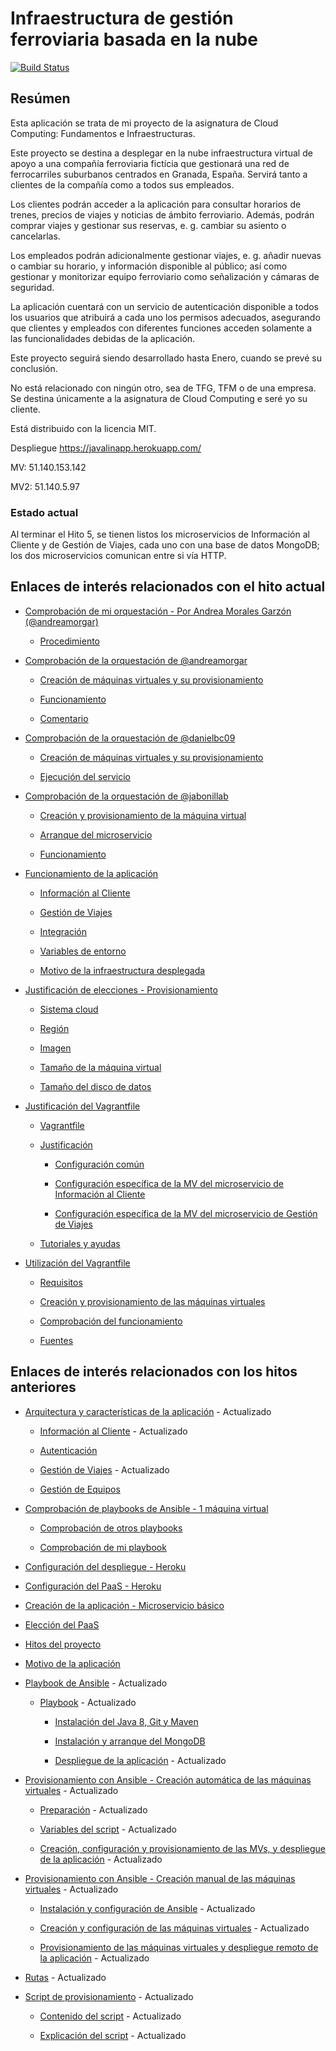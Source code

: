 # Infraestructura de gestión ferroviaria basada en la nube

[![Build Status](https://travis-ci.com/migueldgoncalves/CCproj_1819.svg?branch=master)](https://travis-ci.com/migueldgoncalves/CCproj_1819)

## Resúmen

Esta aplicación se trata de mi proyecto de la asignatura de Cloud Computing: Fundamentos e Infraestructuras.

Este proyecto se destina a desplegar en la nube infraestructura virtual de apoyo a una compañía ferroviaria fictícia que gestionará una red de ferrocarriles suburbanos centrados en Granada, España. Servirá tanto a clientes de la compañía como a todos sus empleados.

Los clientes podrán acceder a la aplicación para consultar horarios de trenes, precios de viajes y noticias de ámbito ferroviario. Además, podrán comprar viajes y gestionar sus reservas, e. g. cambiar su asiento o cancelarlas.

Los empleados podrán adicionalmente gestionar viajes, e. g. añadir nuevas o cambiar su horario, y información disponible al público; así como gestionar y monitorizar equipo ferroviario como señalización y cámaras de seguridad.

La aplicación cuentará con un servicio de autenticación disponible a todos los usuarios que atribuirá a cada uno los permisos adecuados, asegurando que clientes y empleados con diferentes funciones acceden solamente a las funcionalidades debidas de la aplicación.

Este proyecto seguirá siendo desarrollado hasta Enero, cuando se prevé su conclusión.

No está relacionado con ningún otro, sea de TFG, TFM o de una empresa. Se destina únicamente a la asignatura de Cloud Computing e seré yo su cliente.

Está distribuido con la licencia MIT.

Despliegue https://javalinapp.herokuapp.com/

MV: 51.140.153.142

MV2: 51.140.5.97

### Estado actual

Al terminar el Hito 5, se tienen listos los microservicios de Información al Cliente y de Gestión de Viajes, cada uno con una base de datos MongoDB; los dos microservicios comunican entre si vía HTTP.

## Enlaces de interés relacionados con el hito actual

* [Comprobación de mi orquestación - Por Andrea Morales Garzón (@andreamorgar)](https://github.com/migueldgoncalves/CCproj_1819/blob/master/docs/Comprobacion_Hito5/comprobacion_provisionamiento_AndreaMorales.md)

  * [Procedimiento](https://github.com/migueldgoncalves/CCproj_1819/blob/master/docs/Comprobacion_Hito5/comprobacion_provisionamiento_AndreaMorales.md#prueba-de-orquestaci%C3%B3n-de-m%C3%A1quinas-virtuales)
  
* [Comprobación de la orquestación de @andreamorgar](https://github.com/migueldgoncalves/CCproj_1819/blob/master/docs/Comprobacion_Hito5/comprobacion_provisionamiento_MiguelGoncalves.md)

  * [Creación de máquinas virtuales y su provisionamiento](https://github.com/migueldgoncalves/CCproj_1819/blob/master/docs/Comprobacion_Hito5/comprobacion_provisionamiento_MiguelGoncalves.md#creaci%C3%B3n-de-m%C3%A1quinas-virtuales-y-su-provisionamiento)
  
  * [Funcionamiento](https://github.com/migueldgoncalves/CCproj_1819/blob/master/docs/Comprobacion_Hito5/comprobacion_provisionamiento_MiguelGoncalves.md#funcionamiento)
  
  * [Comentario](https://github.com/migueldgoncalves/CCproj_1819/blob/master/docs/Comprobacion_Hito5/comprobacion_provisionamiento_MiguelGoncalves.md#comentario)

* [Comprobación de la orquestación de @danielbc09](https://github.com/migueldgoncalves/CCproj_1819/blob/master/docs/Comprobacion_Hito5/comprobacion_provisionamiento_MiguelGoncalves_2.md)

  * [Creación de máquinas virtuales y su provisionamiento](https://github.com/migueldgoncalves/CCproj_1819/blob/master/docs/Comprobacion_Hito5/comprobacion_provisionamiento_MiguelGoncalves_2.md#creaci%C3%B3n-de-m%C3%A1quinas-virtuales-y-su-provisionamiento)

  * [Ejecución del servicio](https://github.com/migueldgoncalves/CCproj_1819/blob/master/docs/Comprobacion_Hito5/comprobacion_provisionamiento_MiguelGoncalves_2.md#ejecuci%C3%B3n-del-servicio)

* [Comprobación de la orquestación de @jabonillab](https://github.com/migueldgoncalves/CCproj_1819/blob/master/docs/Comprobacion_Hito5/comprobacion_provisionamiento_MiguelGoncalves_3.md)

  * [Creación y provisionamiento de la máquina virtual](https://github.com/migueldgoncalves/CCproj_1819/blob/master/docs/Comprobacion_Hito5/comprobacion_provisionamiento_MiguelGoncalves_3.md#creaci%C3%B3n-y-provisionamiento-de-la-m%C3%A1quina-virtual)

  * [Arranque del microservicio](https://github.com/migueldgoncalves/CCproj_1819/blob/master/docs/Comprobacion_Hito5/comprobacion_provisionamiento_MiguelGoncalves_3.md#arranque-del-microservicio)

  * [Funcionamiento](https://github.com/migueldgoncalves/CCproj_1819/blob/master/docs/Comprobacion_Hito5/comprobacion_provisionamiento_MiguelGoncalves_3.md#funcionamiento)

* [Funcionamiento de la aplicación](https://github.com/migueldgoncalves/CCproj_1819/blob/master/docs/funcionamiento.md)

  * [Información al Cliente](https://github.com/migueldgoncalves/CCproj_1819/blob/master/docs/funcionamiento.md#informaci%C3%B3n-al-cliente)
  
  * [Gestión de Viajes](https://github.com/migueldgoncalves/CCproj_1819/blob/master/docs/funcionamiento.md#gesti%C3%B3n-de-viajes)
  
  * [Integración](https://github.com/migueldgoncalves/CCproj_1819/blob/master/docs/funcionamiento.md#integraci%C3%B3n)
  
  * [Variables de entorno](https://github.com/migueldgoncalves/CCproj_1819/blob/master/docs/funcionamiento.md#variables-de-entorno)
  
  * [Motivo de la infraestructura desplegada](https://github.com/migueldgoncalves/CCproj_1819/blob/master/docs/funcionamiento.md#motivo-de-la-infraestructura-desplegada)
  
* [Justificación de elecciones - Provisionamiento](https://github.com/migueldgoncalves/CCproj_1819/blob/master/docs/justificacion_hito4.md)

  * [Sistema cloud](https://github.com/migueldgoncalves/CCproj_1819/blob/master/docs/justificacion_hito4.md#sistema-cloud)
  
  * [Región](https://github.com/migueldgoncalves/CCproj_1819/blob/master/docs/justificacion_hito4.md#regi%C3%B3n)
  
  * [Imagen](https://github.com/migueldgoncalves/CCproj_1819/blob/master/docs/justificacion_hito4.md#imagen)
  
  * [Tamaño de la máquina virtual](https://github.com/migueldgoncalves/CCproj_1819/blob/master/docs/justificacion_hito4.md#tama%C3%B1o-de-la-m%C3%A1quina-virtual)
  
  * [Tamaño del disco de datos](https://github.com/migueldgoncalves/CCproj_1819/blob/master/docs/justificacion_hito4.md#tama%C3%B1o-del-disco-de-datos)
  
* [Justificación del Vagrantfile](https://github.com/migueldgoncalves/CCproj_1819/blob/master/docs/vagrant_justificacion.md)

  * [Vagrantfile](https://github.com/migueldgoncalves/CCproj_1819/blob/master/docs/vagrant_justificacion.md#vagrantfile)
  
  * [Justificación](https://github.com/migueldgoncalves/CCproj_1819/blob/master/docs/vagrant_justificacion.md#justificaci%C3%B3n)
  
    * [Configuración común](https://github.com/migueldgoncalves/CCproj_1819/blob/master/docs/vagrant_justificacion.md#configuraci%C3%B3n-com%C3%BAn)
    
    * [Configuración específica de la MV del microservicio de Información al Cliente](https://github.com/migueldgoncalves/CCproj_1819/blob/master/docs/vagrant_justificacion.md#configuraci%C3%B3n-espec%C3%ADfica-de-la-mv-del-microservicio-de-informaci%C3%B3n-al-cliente)
    
    * [Configuración específica de la MV del microservicio de Gestión de Viajes](https://github.com/migueldgoncalves/CCproj_1819/blob/master/docs/vagrant_justificacion.md#configuraci%C3%B3n-espec%C3%ADfica-de-la-mv-del-microservicio-de-gesti%C3%B3n-de-viajes)
    
  * [Tutoriales y ayudas](https://github.com/migueldgoncalves/CCproj_1819/blob/master/docs/vagrant_justificacion.md#tutoriales-y-ayudas)
  
* [Utilización del Vagrantfile](https://github.com/migueldgoncalves/CCproj_1819/blob/master/docs/vagrantfile_funcionamiento.md)

  * [Requisitos](https://github.com/migueldgoncalves/CCproj_1819/blob/master/docs/vagrantfile_funcionamiento.md#requisitos)
  
  * [Creación y provisionamiento de las máquinas virtuales](https://github.com/migueldgoncalves/CCproj_1819/blob/master/docs/vagrantfile_funcionamiento.md#creaci%C3%B3n-y-provisionamiento-de-las-m%C3%A1quinas-virtuales)
  
  * [Comprobación del funcionamiento](https://github.com/migueldgoncalves/CCproj_1819/blob/master/docs/vagrantfile_funcionamiento.md#comprobaci%C3%B3n-del-funcionamiento)
  
  * [Fuentes](https://github.com/migueldgoncalves/CCproj_1819/blob/master/docs/vagrantfile_funcionamiento.md#fuentes)

## Enlaces de interés relacionados con los hitos anteriores

* [Arquitectura y características de la aplicación](https://github.com/migueldgoncalves/CCproj_1819/blob/master/docs/arquitectura.md) - Actualizado
    
  * [Información al Cliente](https://github.com/migueldgoncalves/CCproj_1819/blob/master/docs/arquitectura.md#informaci%C3%B3n-al-cliente) - Actualizado
  
  * [Autenticación](https://github.com/migueldgoncalves/CCproj_1819/blob/master/docs/arquitectura.md#autenticaci%C3%B3n)
  
  * [Gestión de Viajes](https://github.com/migueldgoncalves/CCproj_1819/blob/master/docs/arquitectura.md#gesti%C3%B3n-de-viajes) - Actualizado
  
  * [Gestión de Equipos](https://github.com/migueldgoncalves/CCproj_1819/blob/master/docs/arquitectura.md#gesti%C3%B3n-de-equipos)

* [Comprobación de playbooks de Ansible - 1 máquina virtual](https://github.com/migueldgoncalves/CCproj_1819/blob/master/docs/comprobacion.md)

  * [Comprobación de otros playbooks](https://github.com/migueldgoncalves/CCproj_1819/blob/master/docs/comprobacion.md#comprobaci%C3%B3n-de-otros-playbooks)
  
  * [Comprobación de mi playbook](https://github.com/migueldgoncalves/CCproj_1819/blob/master/docs/comprobacion.md#comprobaci%C3%B3n-de-mi-playbook)

* [Configuración del despliegue - Heroku](https://github.com/migueldgoncalves/CCproj_1819/blob/master/docs/despliegue_PaaS.md)

* [Configuración del PaaS - Heroku](https://github.com/migueldgoncalves/CCproj_1819/blob/master/docs/PaaS_configuracion.md)

* [Creación de la aplicación - Microservicio básico](https://github.com/migueldgoncalves/CCproj_1819/blob/master/docs/creacion_aplicacion.md)

* [Elección del PaaS](https://github.com/migueldgoncalves/CCproj_1819/blob/master/docs/PaaS_eleccion.md)

* [Hitos del proyecto](https://github.com/migueldgoncalves/CCproj_1819/blob/master/docs/hitos.md)

* [Motivo de la aplicación](https://github.com/migueldgoncalves/CCproj_1819/blob/master/docs/motivo.md)

* [Playbook de Ansible](https://github.com/migueldgoncalves/CCproj_1819/blob/master/docs/playbook.md) - Actualizado

  * [Playbook](https://github.com/migueldgoncalves/CCproj_1819/blob/master/docs/playbook.md#playbook) - Actualizado
  
    * [Instalación del Java 8, Git y Maven](https://github.com/migueldgoncalves/CCproj_1819/blob/master/docs/playbook.md#instalaci%C3%B3n-del-java-8-git-y-maven)
    
    * [Instalación y arranque del MongoDB](https://github.com/migueldgoncalves/CCproj_1819/blob/master/docs/playbook.md#instalaci%C3%B3n-y-arranque-del-mongodb)
    
    * [Despliegue de la aplicación](https://github.com/migueldgoncalves/CCproj_1819/blob/master/docs/playbook.md#despliegue-de-la-aplicaci%C3%B3n) - Actualizado

* [Provisionamiento con Ansible - Creación automática de las máquinas virtuales](https://github.com/migueldgoncalves/CCproj_1819/blob/master/docs/provisionamiento_auto.md) - Actualizado

  * [Preparación](https://github.com/migueldgoncalves/CCproj_1819/blob/master/docs/provisionamiento_auto.md#preparaci%C3%B3n) - Actualizado
  
  * [Variables del script](https://github.com/migueldgoncalves/CCproj_1819/blob/master/docs/provisionamiento_auto.md#variables-del-script) - Actualizado
  
  * [Creación, configuración y provisionamiento de las MVs, y despliegue de la aplicación](https://github.com/migueldgoncalves/CCproj_1819/blob/master/docs/provisionamiento_auto.md#creaci%C3%B3n-configuraci%C3%B3n-y-provisionamiento-de-la-mv-y-despliegue-de-la-aplicaci%C3%B3n) - Actualizado

* [Provisionamiento con Ansible - Creación manual de las máquinas virtuales](https://github.com/migueldgoncalves/CCproj_1819/blob/master/docs/provisionamiento_manual.md) - Actualizado

  * [Instalación y configuración de Ansible](https://github.com/migueldgoncalves/CCproj_1819/blob/master/docs/provisionamiento_manual.md#instalaci%C3%B3n-y-configuraci%C3%B3n-de-ansible) - Actualizado
  
  * [Creación y configuración de las máquinas virtuales](https://github.com/migueldgoncalves/CCproj_1819/blob/master/docs/provisionamiento_manual.md#creaci%C3%B3n-y-configuraci%C3%B3n-de-las-m%C3%A1quinas-virtuales) - Actualizado
  
  * [Provisionamiento de las máquinas virtuales y despliegue remoto de la aplicación](https://github.com/migueldgoncalves/CCproj_1819/blob/master/docs/provisionamiento_manual.md#provisionamiento-de-las-m%C3%A1quinas-virtuales-y-despliegue-remoto-de-la-aplicaci%C3%B3n) - Actualizado

* [Rutas](https://github.com/migueldgoncalves/CCproj_1819/blob/master/docs/rutas.md) - Actualizado

* [Script de provisionamiento](https://github.com/migueldgoncalves/CCproj_1819/blob/master/docs/script_azure_cli.md) - Actualizado

  * [Contenido del script](https://github.com/migueldgoncalves/CCproj_1819/blob/master/docs/script_azure_cli.md#contenido-del-script) - Actualizado
  
  * [Explicación del script](https://github.com/migueldgoncalves/CCproj_1819/blob/master/docs/script_azure_cli.md#explicaci%C3%B3n-del-script) - Actualizado
